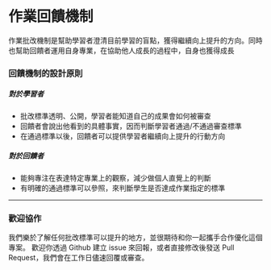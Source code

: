 # 作業回饋機制

作業批改機制是幫助學習者澄清目前學習的盲點，獲得繼續向上提升的方向。同時也幫助回饋者運用自身專業，在協助他人成長的過程中，自身也獲得成長
### 回饋機制的設計原則

##### 對於學習者
* 批改標準透明、公開，學習者能知道自己的成果會如何被審查
* 回饋者會說出他看到的具體事實，因而判斷學習者通過/不通過審查標準
* 在通過標準以後，回饋者可以提供學習者繼續向上提升的行動方向

##### 對於回饋者
* 能夠專注在表達特定專業上的觀察，減少做個人直覺上的判斷
* 有明確的通過標準可以參照，來判斷學生是否達成作業指定的標準
---
### 歡迎協作
我們樂於了解任何批改標準可以提升的地方，並很期待和你一起攜手合作優化這個專案。
歡迎你透過 Github 建立 issue 來回報，或者直接修改後發送 Pull Request，我們會在工作日儘速回覆或審查。
